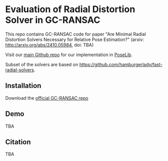# Evaluation of Radial Distortion Solver in GC-RANSAC

This repo contains GC-RANSAC code for paper "Are Minimal Radial Distortion Solvers Necessary for Relative Pose Estimation?" (arxiv: http://arxiv.org/abs/2410.05984, doi: TBA)

Visit our [main Github repo](https://github.com/kocurvik/rd) for our implementation in [PoseLib](https://github.com/PoseLib/PoseLib/tree/dev).

Subset of the solvers are based on https://github.com/hamburgerlady/fast-radial-solvers.

## Installation

Download the [official GC-RANSAC repo](https://github.com/danini/graph-cut-ransac)



## Demo

TBA

## Citation

TBA
